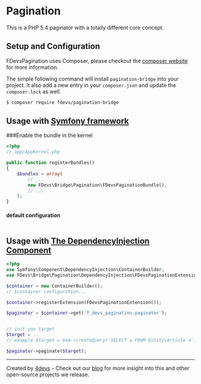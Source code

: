 Pagination
==========

This is a PHP 5.4 paginator with a totally different core concept.

## Setup and Configuration
FDevsPagination uses Composer, please checkout the [composer website](http://getcomposer.org) for more information.

The simple following command will install `pagination-bridge` into your project. It also add a new
entry in your `composer.json` and update the `composer.lock` as well.
```bash
$ composer require fdevs/pagination-bridge
```

## Usage with [Symfony framework](http://symfony.com/)

###Enable the bundle in the kernel

```php
<?php
// app/AppKernel.php

public function registerBundles()
{
    $bundles = array(
        // ...
        new FDevs\Bridge\Pagination\FDevsPaginationBundle(),
        // ...
    );
}
```

#### default configuration

```yml
```

## Usage with [The DependencyInjection Component ](http://symfony.com/doc/current/components/dependency_injection/introduction.html)

```php
<?php
use Symfony\Component\DependencyInjection\ContainerBuilder;
use FDevs\Bridge\Pagination\DependencyInjection\FDevsPaginationExtension;

$container = new ContainerBuilder();
// $container configuration...

$container->registerExtension(FDevsPaginationExtension());

$paginator = $container->get('f_devs_pagination.paginator');


// init you target
$target = ..
// example $target = $em->createQuery('SELECT a FROM Entity\Article a');

$paginator->paginate($target);
```

---
Created by [4devs](http://4devs.pro/) - Check out our [blog](http://4devs.io/) for more insight into this and other open-source projects we release.
